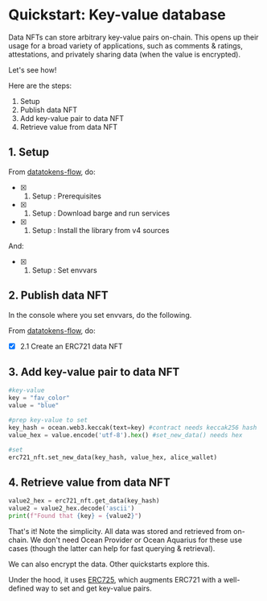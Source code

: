 <!--
Copyright 2022 Ocean Protocol Foundation
SPDX-License-Identifier: Apache-2.0
-->

# Quickstart: Key-value database

Data NFTs can store arbitrary key-value pairs on-chain. This opens up their usage for a broad variety of applications, such as comments & ratings, attestations, and privately sharing data (when the value is encrypted).

Let's see how!

Here are the steps:

1. Setup
2. Publish data NFT
3. Add key-value pair to data NFT
4. Retrieve value from data NFT

## 1. Setup

From [datatokens-flow](datatokens-flow.md), do:
- [x] 1. Setup : Prerequisites
- [x] 1. Setup : Download barge and run services
- [x] 1. Setup : Install the library from v4 sources

And:
- [x] 1. Setup : Set envvars

## 2. Publish data NFT

In the console where you set envvars, do the following.

From [datatokens-flow](datatokens-flow.md), do:
- [x] 2.1 Create an ERC721 data NFT

## 3. Add key-value pair to data NFT

```python
#key-value
key = "fav_color"
value = "blue"

#prep key-value to set
key_hash = ocean.web3.keccak(text=key) #contract needs keccak256 hash
value_hex = value.encode('utf-8').hex() #set_new_data() needs hex

#set
erc721_nft.set_new_data(key_hash, value_hex, alice_wallet)
```

## 4. Retrieve value from data NFT

```python
value2_hex = erc721_nft.get_data(key_hash)
value2 = value2_hex.decode('ascii')
print(f"Found that {key} = {value2}")
```

That's it! Note the simplicity. All data was stored and retrieved from on-chain. We don't need Ocean Provider or Ocean Aquarius for these use cases (though the latter can help for fast querying & retrieval).

We can also encrypt the data. Other quickstarts explore this.

Under the hood, it uses [ERC725](https://erc725alliance.org/), which augments ERC721 with a well-defined way to set and get key-value pairs.
